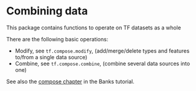 # Combining data

This package contains functions to operate on TF datasets as a whole

There are the following basic operations:

* Modify, see `tf.compose.modify`,
  (add/merge/delete types and features to/from a single data source)
* Combine, see `tf.compose.combine`, (combine several data sources into one)

See also the
[compose chapter](https://nbviewer.jupyter.org/github/annotation/tutorials/blob/master/banks/compose.ipynb)
in the Banks tutorial.


